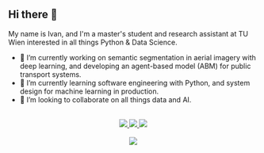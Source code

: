 ## Hi there 👋

My name is Ivan, and I'm a master's student and research assistant at TU Wien interested in all things Python & Data Science.

- 🔭 I’m currently working on semantic segmentation in aerial imagery with deep learning, and developing an agent-based model (ABM) for public transport systems.
- 🌱 I’m currently learning software engineering with Python, and system design for machine learning in production.
- 💬 I’m looking to collaborate on all things data and AI.
<!--
[resume](https://github.com/babiyivan/babiyivan/raw/main/resume.pdf)
[e-mail](mailto:ivanbabiy@outlook.pt)
[LinkedIn](https://www.linkedin.com/in/ivanbabiy/)
-->

<br/>
<div align="center">
    <a href="https://github.com/babiyivan/babiyivan/raw/main/resume.pdf">
        <img src="https://img.shields.io/badge/PDF-CV-green?style=flat-square&logo=adobe">
    </a>  
    <a href="https://www.linkedin.com/in/ivanbabiy/">
        <img src="https://img.shields.io/badge/-LinkedIn-blue?style=flat-square&logo=linkedin">
    </a>
    <a href="mailto:ivanbabiy@outlook.pt">
        <img src="https://img.shields.io/badge/-Email-green?style=flat-square&logo=gmail&logoColor=white">
    </a>
</div>
<br/>
<div align="center">
    <img src="https://skillicons.dev/icons?i=python,sklearn,pytorch,r" /><br> <!-- git,linux,docker -->
</div>

<!--
**babiyivan/babiyivan** is a ✨ _special_ ✨ repository because its `README.md` (this file) appears on your GitHub profile.

Here are some ideas to get you started:

- 🔭 I’m currently working on ...
- 🌱 I’m currently learning ...
- 👯 I’m looking to collaborate on ...
- 🤔 I’m looking for help with ...
- 💬 Ask me about ...
- 📫 How to reach me: ...
- 😄 Pronouns: ...
- ⚡ Fun fact: ...
-->
